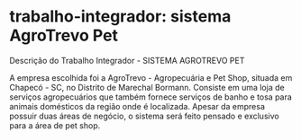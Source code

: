 # trabalho-integrador: sistema AgroTrevo Pet

Descrição do Trabalho Integrador - SISTEMA AGROTREVO PET 

A empresa escolhida foi a AgroTrevo - Agropecuária e Pet Shop, situada em Chapecó - SC, no Distrito de Marechal Bormann. 
Consiste em uma loja de serviços agropecuários que também fornece serviços de banho e tosa para animais domésticos da região onde é localizada. 
Apesar da empresa possuir duas áreas de negócio, o sistema será feito pensado e exclusivo para a área de pet shop.

